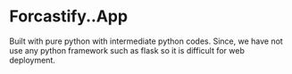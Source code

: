 # Forcastify..App
Built with pure python with intermediate python codes.
Since, we have not use any python framework such as flask so it is difficult for web deployment.
